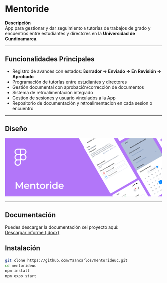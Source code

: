 # Mentoride

**Descripción**  
App para gestionar y dar seguimiento a tutorías de trabajos de grado y encuentros entre estudiantes y directores en la **Universidad de Cundinamarca**.

---

## Funcionalidades Principales

- Registro de avances con estados: **Borrador → Enviado → En Revisión → Aprobado**
- Programación de tutorías entre estudiantes y directores
- Gestión documental con aprobación/corrección de documentos
- Sistema de retroalimentación integrado
- Gestion de sesiones y usuario vinculados a la App
- Repositorio de documentación y retroalimentacion en cada sesion o encuentro

---

## Diseño
[![Diseño en Figma](./assets/images/figma-card-ex.PNG)](https://www.figma.com/design/PUdRjegJE8jWPI3ACZAH5z/Mentoride-Tutor-App?node-id=26-2&t=G8SwWGmgTJUKRv5S-1)

---

## Documentación

Puedes descargar la documentación del proyecto aquí:  
[Descargar informe (.docx)](https://github.com/Yaancarlos/mentorideuc/raw/refs/heads/main/docs/ANTEPROYECTO%20APLICACION%20DE%20CONTROL%20Y%20SEGUIMIENTO%20DE%20TUTORIAS%20V4.docx)

## Instalación

```bash
git clone https://github.com/Yaancarlos/mentorideuc.git
cd mentorideuc
npm install
npm expo start